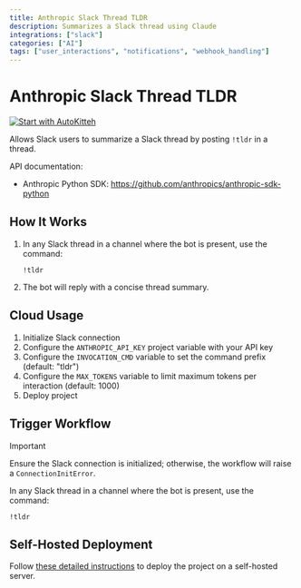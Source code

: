 ```yaml
---
title: Anthropic Slack Thread TLDR
description: Summarizes a Slack thread using Claude
integrations: ["slack"]
categories: ["AI"]
tags: ["user_interactions", "notifications", "webhook_handling"]
---
```


# Anthropic Slack Thread TLDR

[![Start with AutoKitteh](https://autokitteh.com/assets/autokitteh-badge.svg)](https://app.autokitteh.cloud/template?template-name=anthropic_slack_thread_tldr)

Allows Slack users to summarize a Slack thread by posting `!tldr` in a thread.

API documentation:

- Anthropic Python SDK: https://github.com/anthropics/anthropic-sdk-python

## How It Works

1. In any Slack thread in a channel where the bot is present, use the command:

   ```
   !tldr
   ```

2. The bot will reply with a concise thread summary.

## Cloud Usage

1. Initialize Slack connection
2. Configure the `ANTHROPIC_API_KEY` project variable with your API key
3. Configure the `INVOCATION_CMD` variable to set the command prefix (default: "tldr")
4. Configure the `MAX_TOKENS` variable to limit maximum tokens per interaction (default: 1000)
5. Deploy project

## Trigger Workflow

> [!IMPORTANT]
> Ensure the Slack connection is initialized; otherwise, the workflow will raise a `ConnectionInitError`.

In any Slack thread in a channel where the bot is present, use the command:

```
!tldr
```

## Self-Hosted Deployment

Follow [these detailed instructions](https://docs.autokitteh.com/get_started/deployment) to deploy the project on a self-hosted server.
